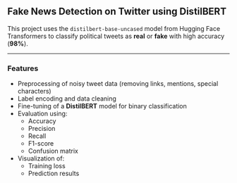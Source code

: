 

## Fake News Detection on Twitter using DistilBERT

This project uses the `distilbert-base-uncased` model from Hugging Face Transformers to classify political tweets as **real** or **fake** with high accuracy (**98%**).

---

### Features

- Preprocessing of noisy tweet data (removing links, mentions, special characters)  
- Label encoding and data cleaning  
- Fine-tuning of a **DistilBERT** model for binary classification  
- Evaluation using:
  - Accuracy
  - Precision
  - Recall
  - F1-score
  - Confusion matrix  
- Visualization of:
  - Training loss  
  - Prediction results



